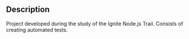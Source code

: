 ## Description

Project developed during the study of the Ignite Node.js Trail. Consists of creating automated tests.

